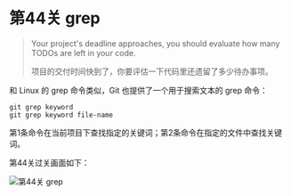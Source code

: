
# 第44关 grep

> Your project's deadline approaches, you should evaluate how many TODOs are left in your code.
>
> 项目的交付时间快到了，你要评估一下代码里还遗留了多少待办事项。

和 Linux 的 grep 命令类似，Git 也提供了一个用于搜索文本的 grep 命令：

```shell
git grep keyword
git grep keyword file-name
```

第1条命令在当前项目下查找指定的关键词；第2条命令在指定的文件中查找关键词。

第44关过关画面如下：

![第44关 grep](../images/level-44-grep.png)

